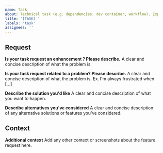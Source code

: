 ```yaml
---
name: Task
about: Technical task (e.g. dependencies, dev container, workflow). Expert use only !
title: '[TASK] '
labels: 'task'
assignees: ''
---
```


## Request

**Is your task request an enhancement ? Please describe.**
A clear and concise description of what the problem is.

**Is your task request related to a problem? Please describe.**
A clear and concise description of what the problem is. Ex. I'm always frustrated when [...]

**Describe the solution you'd like**
A clear and concise description of what you want to happen.

**Describe alternatives you've considered**
A clear and concise description of any alternative solutions or features you've considered.

## Context

**Additional context**
Add any other context or screenshots about the feature request here.
